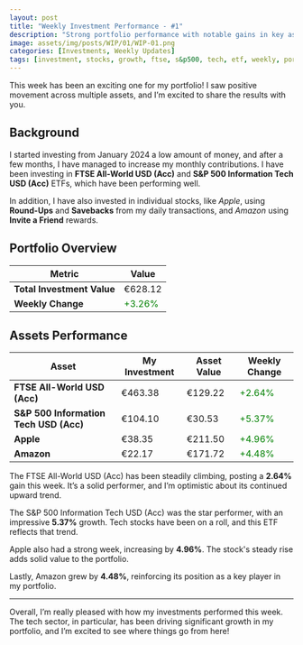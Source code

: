 ```yaml
---
layout: post
title: "Weekly Investment Performance - #1"
description: "Strong portfolio performance with notable gains in key assets."
image: assets/img/posts/WIP/01/WIP-01.png
categories: [Investments, Weekly Updates]
tags: [investment, stocks, growth, ftse, s&p500, tech, etf, weekly, portfolio]
---
```


This week has been an exciting one for my portfolio! I saw positive movement across multiple assets, and I’m excited to share the results with you.

## Background

I started investing from January 2024 a low amount of money, and after a few months, I have managed to increase my monthly contributions. I have been investing in **FTSE All-World USD (Acc)** and **S&P 500 Information Tech USD (Acc)** ETFs, which have been performing well.

In addition, I have also invested in individual stocks, like _Apple_, using **Round-Ups** and **Savebacks** from my daily transactions, and _Amazon_ using **Invite a Friend** rewards.

## Portfolio Overview

| Metric                    | Value     |
|---------------------------|-----------|
| **Total Investment Value**| €628.12   |
| **Weekly Change**         | <span style="color: green;">+3.26%</span> |

## Assets Performance

| Asset                          | My Investment | Asset Value | Weekly Change |
|--------------------------------|---------------|---------------|---------------|
| **FTSE All-World USD (Acc)**   | €463.38       | €129.22       | <span style="color: green;">+2.64%</span> |
| **S&P 500 Information Tech USD (Acc)** | €104.10 | €30.53        | <span style="color: green;">+5.37%</span> |
| **Apple**                      | €38.35        | €211.50       | <span style="color: green;">+4.96%</span> |
| **Amazon**                     | €22.17        | €171.72       | <span style="color: green;">+4.48%</span> |

The FTSE All-World USD (Acc) has been steadily climbing, posting a **2.64%** gain this week. It’s a solid performer, and I’m optimistic about its continued upward trend.

The S&P 500 Information Tech USD (Acc) was the star performer, with an impressive **5.37%** growth. Tech stocks have been on a roll, and this ETF reflects that trend.

Apple also had a strong week, increasing by **4.96%**. The stock's steady rise adds solid value to the portfolio.

Lastly, Amazon grew by **4.48%**, reinforcing its position as a key player in my portfolio.

---

Overall, I’m really pleased with how my investments performed this week. The tech sector, in particular, has been driving significant growth in my portfolio, and I’m excited to see where things go from here!
